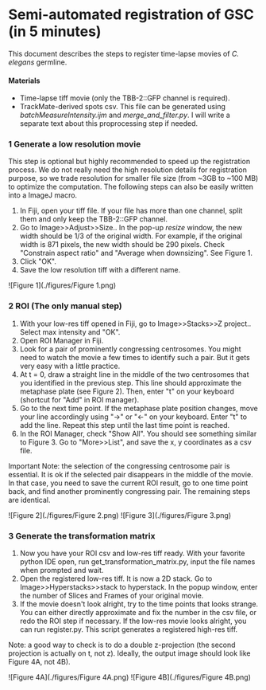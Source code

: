 # Semi-automated registration of GSC (in 5 minutes)
This document describes the steps to register time-lapse movies of *C. elegans* germline. 

#### Materials
- Time-lapse tiff movie (only the TBB-2::GFP channel is required). 
- TrackMate-derived spots csv. This file can be generated using *batchMeasureIntensity.ijm* and *merge_and_filter.py*. I will write a separate text about this proprocessing step if needed. 


### 1 Generate a low resolution movie
This step is optional but highly recommended to speed up the registration process. We do not really need the high resolution details for registration purpose, so we trade resolution for smaller file size (from ~3GB to ~100 MB) to optimize the computation. The following steps can also be easily written into a ImageJ macro.

1. In Fiji, open your tiff file. If your file has more than one channel, split them and only keep the TBB-2::GFP channel.
2. Go to Image>>Adjust>>Size.. In the pop-up *resize* window, the new width should be 1/3 of the original width. For example, if the original width is 871 pixels, the new width should be 290 pixels. Check "Constrain aspect ratio" and "Average when downsizing". See Figure 1.
3. Click "OK".
4. Save the low resolution tiff with a different name.

![Figure 1](./figures/Figure 1.png)

### 2 ROI (The only manual step)
1. With your low-res tiff opened in Fiji, go to Image>>Stacks>>Z project.. Select max intensity and "OK".
2. Open ROI Manager in Fiji.
3. Look for a pair of prominently congressing centrosomes. You might need to watch the movie a few
times to identify such a pair. But it gets very easy with a little practice.
4. At t = 0, draw a straight line in the middle of the two centrosomes that you identified in the previous step. This line should approximate the metaphase plate (see Figure 2). Then, enter "t" on your keyboard (shortcut for "Add" in ROI manager).
6. Go to the next time point. If the metaphase plate position changes, move your line accordingly using "->" or "<-" on your keyboard. Enter "t" to add the line. Repeat this step until the last time point is reached.
7. In the ROI Manager, check "Show All". You should see something similar to Figure 3. Go to "More>>List", and save the x, y coordinates as a csv file.

Important Note: the selection of the congressing centrosome pair is essential. It is ok if the selected pair disappears in the middle of the movie. In that case, you need to save the current ROI result, go to one time point back, and find another prominently congressing pair. The remaining steps are identical.

  ![Figure 2](./figures/Figure 2.png)
  ![Figure 3](./figures/Figure 3.png)


### 3 Generate the transformation matrix
1. Now you have your ROI csv and low-res tiff ready. With your favorite python IDE open, run get_transformation_matrix.py, input the file names when prompted and wait.
2. Open the registered low-res tiff. It is now a 2D stack. Go to Image>>Hyperstacks>>stack to hyperstack. In the popup window, enter the number of Slices and Frames of your original movie.
3. If the movie doesn't look alright, try to the time points that looks strange. You can either directly approximate and fix the number in the csv file, or redo the ROI step if necessary. If the low-res movie looks alright, you can run register.py. This script generates a registered high-res tiff.

  Note: a good way to check is to do a double z-projection (the second projection is actually on t, not z). Ideally, the output image should look like Figure 4A, not 4B).
  
  ![Figure 4A](./figures/Figure 4A.png)
  ![Figure 4B](./figures/Figure 4B.png)
